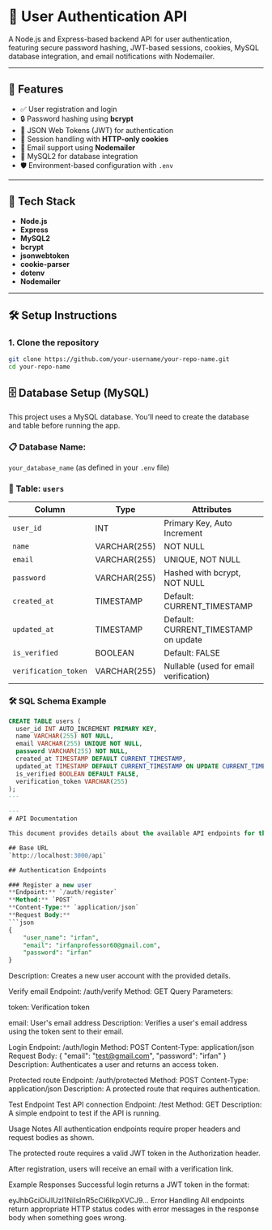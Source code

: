 # 🔐 User Authentication API

A Node.js and Express-based backend API for user authentication, featuring secure password hashing, JWT-based sessions, cookies, MySQL database integration, and email notifications with Nodemailer.

---

## 🚀 Features

- ✅ User registration and login
- 🔒 Password hashing using **bcrypt**
- 🔐 JSON Web Tokens (JWT) for authentication
- 🍪 Session handling with **HTTP-only cookies**
- 📧 Email support using **Nodemailer**
- 🧮 MySQL2 for database integration
- 🛡️ Environment-based configuration with `.env`

---

## 📁 Tech Stack

- **Node.js**
- **Express**
- **MySQL2**
- **bcrypt**
- **jsonwebtoken**
- **cookie-parser**
- **dotenv**
- **Nodemailer**

---

## 🛠️ Setup Instructions

### 1. Clone the repository

```bash
git clone https://github.com/your-username/your-repo-name.git
cd your-repo-name
```

## 🗄️ Database Setup (MySQL)

This project uses a MySQL database. You’ll need to create the database and table before running the app.

### 📋 Database Name:

`your_database_name` (as defined in your `.env` file)

### 📂 Table: `users`

| Column               | Type         | Attributes                             |
| -------------------- | ------------ | -------------------------------------- |
| `user_id`            | INT          | Primary Key, Auto Increment            |
| `name`               | VARCHAR(255) | NOT NULL                               |
| `email`              | VARCHAR(255) | UNIQUE, NOT NULL                       |
| `password`           | VARCHAR(255) | Hashed with bcrypt, NOT NULL           |
| `created_at`         | TIMESTAMP    | Default: CURRENT_TIMESTAMP             |
| `updated_at`         | TIMESTAMP    | Default: CURRENT_TIMESTAMP on update   |
| `is_verified`        | BOOLEAN      | Default: FALSE                         |
| `verification_token` | VARCHAR(255) | Nullable (used for email verification) |

### 🛠️ SQL Schema Example

````sql
CREATE TABLE users (
  user_id INT AUTO_INCREMENT PRIMARY KEY,
  name VARCHAR(255) NOT NULL,
  email VARCHAR(255) UNIQUE NOT NULL,
  password VARCHAR(255) NOT NULL,
  created_at TIMESTAMP DEFAULT CURRENT_TIMESTAMP,
  updated_at TIMESTAMP DEFAULT CURRENT_TIMESTAMP ON UPDATE CURRENT_TIMESTAMP,
  is_verified BOOLEAN DEFAULT FALSE,
  verification_token VARCHAR(255)
);
---

---
# API Documentation

This document provides details about the available API endpoints for the application.

## Base URL
`http://localhost:3000/api`

## Authentication Endpoints

### Register a new user
**Endpoint:** `/auth/register`
**Method:** `POST`
**Content-Type:** `application/json`
**Request Body:**
```json
{
    "user_name": "irfan",
    "email": "irfanprofessor60@gmail.com",
    "password": "irfan"
}
````

Description: Creates a new user account with the provided details.

Verify email
Endpoint: /auth/verify
Method: GET
Query Parameters:

token: Verification token

email: User's email address
Description: Verifies a user's email address using the token sent to their email.

Login
Endpoint: /auth/login
Method: POST
Content-Type: application/json
Request Body:
{
"email": "test@gmail.com",
"password": "irfan"
}
Description: Authenticates a user and returns an access token.

Protected route
Endpoint: /auth/protected
Method: POST
Content-Type: application/json
Description: A protected route that requires authentication.

Test Endpoint
Test API connection
Endpoint: /test
Method: GET
Description: A simple endpoint to test if the API is running.

Usage Notes
All authentication endpoints require proper headers and request bodies as shown.

The protected route requires a valid JWT token in the Authorization header.

After registration, users will receive an email with a verification link.

Example Responses
Successful login returns a JWT token in the format:

eyJhbGciOiJIUzI1NiIsInR5cCI6IkpXVCJ9...
Error Handling
All endpoints return appropriate HTTP status codes with error messages in the response body when something goes wrong.
